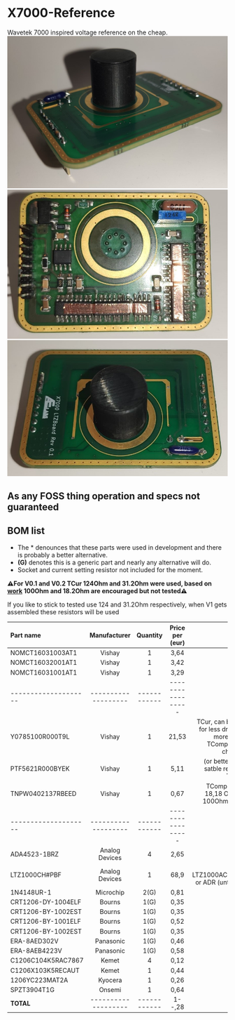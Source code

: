 # X7000-Reference
Wavetek 7000 inspired voltage reference on the cheap.
![Refpic1](/img/a.jpg) ![Refpicé](/img/b.jpg) ![Refpic3](/img/c.jpg)

## As any FOSS thing operation and specs not guaranteed
## BOM list
-  The * denounces that these parts were used in development and there is probably a better alternative.
-  **(G)** denotes this is a generic part and nearly any alternative will do.
-  Socket and current setting resistor not included for the moment.

**⚠️For V0.1 and V0.2 TCur 124Ohm and 31.2Ohm were used, based on [work](https://xdevs.com/article/b7000/) 100Ohm and 18.2Ohm are encouraged but not tested⚠️**

If you like to stick to tested use 124 and 31.2Ohm respectively, when V1 gets assembled these resistors will be used


| Part name          | Manufacturer      | Quantity   | Price per (eur) | Notes                                                                   |
|:-------------------|:-----------------:|:----------:|:---------------:|------------------------------------------------------------------------:|
| NOMCT16031003AT1   | Vishay            |     1      |      3,64       |                                                                         |
| NOMCT16032001AT1   | Vishay            |     1      |      3,42       |                                                                         |
| NOMCT16031001AT1   | Vishay            |     1      |      3,29       |                                                                         |
|--------------------|-------------------|------------|-----------------|                                                                         |
| Y0785100R000T9L    | Vishay            |     1      |      21,53      | TCur, can be 120 for less drift with more noise, TComp needs changed    |
| PTF5621R000BYEK    | Vishay            |     1      |      5,11       | (or better more satble resistor) TComp                                  |
| TNPW0402137RBEED   | Vishay            |     1      |      0,67       | TComp trim to 18,18 Ohm for 100Ohms TCur                                |
|--------------------|-------------------|------------|-----------------|                                                                         |
| ADA4523-1BRZ       | Analog Devices    |     4      |      2,65       |                                                                         |
| LTZ1000CH#PBF      | Analog Devices    |     1      |      68,9       | Or LTZ1000ACH#PBF or ADR (untested)                                     |
| 1N4148UR-1         | Microchip         |     2(G)   |      0,81       |                                                                         |
| CRT1206-DY-1004ELF | Bourns            |     1(G)   |      0,35       |                                                                         |
| CRT1206-BY-1002EST | Bourns            |     1(G)   |      0,35       |                                                                         |
| CRT1206-BY-1001ELF | Bourns            |     1(G)   |      0,52       |                                                                         |
| CRT1206-BY-1002EST | Bourns            |     1(G)   |      0,35       |                                                                         |
| ERA-8AED302V       | Panasonic         |     1(G)   |      0,46       |                                                                         |
| ERA-8AEB4223V      | Panasonic         |     1(G)   |      0,58       |                                                                         |
| C1206C104K5RAC7867 | Kemet             |      4     |      0,12       |                                                                         |
| C1206X103K5RECAUT  | Kemet             |      1     |      0,44       |                                                                         |         
| 1206YC223MAT2A     | Kyocera           |      1     |      0,26       |                                                                         |
| SPZT3904T1G        | Onsemi            |      1     |      0,64       |                                                                         |
| **TOTAL**          |-------------------|------------|      1--,28     |                                                                         |

